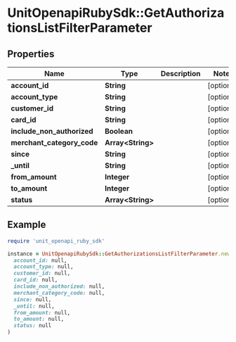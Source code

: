 # UnitOpenapiRubySdk::GetAuthorizationsListFilterParameter

## Properties

| Name | Type | Description | Notes |
| ---- | ---- | ----------- | ----- |
| **account_id** | **String** |  | [optional] |
| **account_type** | **String** |  | [optional] |
| **customer_id** | **String** |  | [optional] |
| **card_id** | **String** |  | [optional] |
| **include_non_authorized** | **Boolean** |  | [optional] |
| **merchant_category_code** | **Array&lt;String&gt;** |  | [optional] |
| **since** | **String** |  | [optional] |
| **_until** | **String** |  | [optional] |
| **from_amount** | **Integer** |  | [optional] |
| **to_amount** | **Integer** |  | [optional] |
| **status** | **Array&lt;String&gt;** |  | [optional] |

## Example

```ruby
require 'unit_openapi_ruby_sdk'

instance = UnitOpenapiRubySdk::GetAuthorizationsListFilterParameter.new(
  account_id: null,
  account_type: null,
  customer_id: null,
  card_id: null,
  include_non_authorized: null,
  merchant_category_code: null,
  since: null,
  _until: null,
  from_amount: null,
  to_amount: null,
  status: null
)
```

